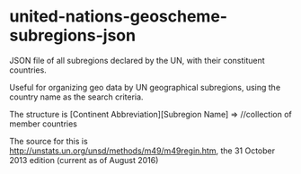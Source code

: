 # united-nations-geoscheme-subregions-json
JSON file of all subregions declared by the UN, with their constituent countries.

Useful for organizing geo data by UN geographical subregions, using the country name as the search criteria.

The structure is [Continent Abbreviation][Subregion Name] 
=> //collection of member countries

The source for this is http://unstats.un.org/unsd/methods/m49/m49regin.htm, the 31 October 2013 edition (current as of August 2016)
